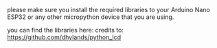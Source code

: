 please make sure you install the required libraries to your Arduino Nano ESP32 or any other micropython device that you are using.

you can find the libraries here:
credits to: https://github.com/dhylands/python_lcd
